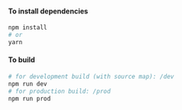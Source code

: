 #### To install dependencies

```bash
npm install
# or
yarn
```



#### To build

```bash
# for development build (with source map): /dev
npm run dev
# for production build: /prod
npm run prod
```